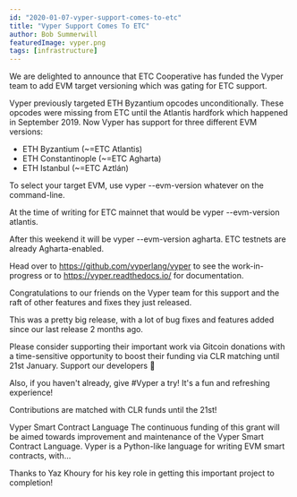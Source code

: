 ```yaml
---
id: "2020-01-07-vyper-support-comes-to-etc"
title: "Vyper Support Comes To ETC"
author: Bob Summerwill
featuredImage: vyper.png
tags: [infrastructure]
---
```


We are delighted to announce that ETC Cooperative has funded the Vyper team to add EVM target versioning which was gating for ETC support.

Vyper previously targeted ETH Byzantium opcodes unconditionally. These opcodes were missing from ETC until the Atlantis hardfork which happened in September 2019. Now Vyper has support for three different EVM versions:

- ETH Byzantium (~=ETC Atlantis)
- ETH Constantinople (~=ETC Agharta)
- ETH Istanbul (~=ETC Aztlán)

To select your target EVM, use vyper --evm-version whatever on the command-line.

At the time of writing for ETC mainnet that would be vyper --evm-version atlantis.

After this weekend it will be vyper --evm-version agharta. ETC testnets are already Agharta-enabled.

Head over to https://github.com/vyperlang/vyper to see the work-in-progress or to https://vyper.readthedocs.io/ for documentation.

Congratulations to our friends on the Vyper team for this support and the raft of other features and fixes they just released.

This was a pretty big release, with a lot of bug fixes and features added since our last release 2 months ago.

Please consider supporting their important work via Gitcoin donations with a time-sensitive opportunity to boost their funding via CLR matching until 21st January. Support our developers 🙂

Also, if you haven't already, give #Vyper a try! It's a fun and refreshing experience!

Contributions are matched with CLR funds until the 21st!

Vyper Smart Contract Language
The continuous funding of this grant will be aimed towards improvement and maintenance of the Vyper Smart Contract Language. Vyper is a Python-like language for writing EVM smart contracts, with...

Thanks to Yaz Khoury for his key role in getting this important project to completion!
